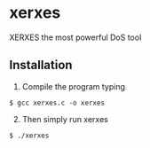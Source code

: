 # xerxes
XERXES the most powerful DoS tool

## Installation

1. Compile the program typing

```
$ gcc xerxes.c -o xerxes
```
2. Then simply run xerxes
```
$ ./xerxes
```
